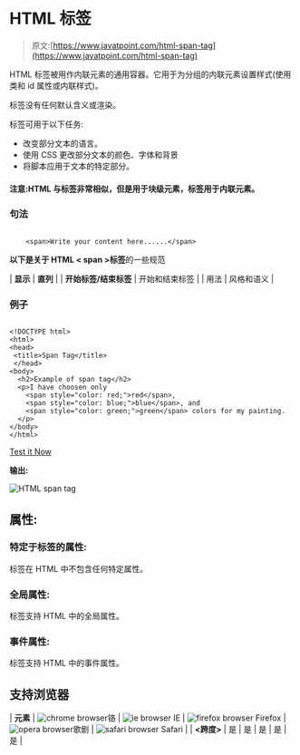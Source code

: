 # HTML 标签

> 原文:[https://www.javatpoint.com/html-span-tag](https://www.javatpoint.com/html-span-tag)

HTML 标签被用作内联元素的通用容器。它用于为分组的内联元素设置样式(使用类和 id 属性或内联样式)。

标签没有任何默认含义或渲染。

标签可用于以下任务:

*   改变部分文本的语言。
*   使用 CSS 更改部分文本的颜色、字体和背景
*   将脚本应用于文本的特定部分。

#### 注意:HTML 与标签非常相似，但是用于块级元素，标签用于内联元素。

### 句法

```

	<span>Write your content here......</span>

```

**以下是关于 HTML < span >标签**的一些规范

| **显示** | **直列** |
| **开始标签/结束标签** | 开始和结束标签 |
| 用法 | 风格和语义 |

### 例子

```

<!DOCTYPE html>
<html>
<head>
 <title>Span Tag</title>
 </head>
<body>
  <h2>Example of span tag</h2>
  <p>I have choosen only 
  	<span style="color: red;">red</span>, 
  	<span style="color: blue;">blue</span>, and
  	<span style="color: green;">green</span> colors for my painting.
  </p>
</body>
</html>

```

[Test it Now](https://www.javatpoint.com/oprweb/test.jsp?filename=htmlspantag)

**输出:**

![HTML span tag](../Images/ad7b02af1ccb89c2bda89b4f02826986.png)

## 属性:

### 特定于标签的属性:

标签在 HTML 中不包含任何特定属性。

### 全局属性:

标签支持 HTML 中的全局属性。

### 事件属性:

标签支持 HTML 中的事件属性。

## 支持浏览器

| **元素** | ![chrome browser](../Images/4fbdc93dc2016c5049ed108e7318df19.png)铬 | ![ie browser](../Images/83dd23df1fe8373fd5bf054b2c1dd88b.png) IE | ![firefox browser](../Images/4f001fff393888a8a807ed29b28145d1.png) Firefox | ![opera browser](../Images/6cad4a592cc69a052056a0577b4aac65.png)歌剧 | ![safari browser](../Images/a0f6a9711a92203c5dc5c127fe9c9fca.png) Safari |
| **<跨度>** | 是 | 是 | 是 | 是 | 是 |